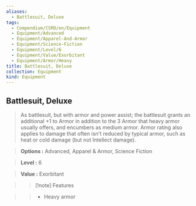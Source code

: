 ```yaml
---
aliases:
  - Battlesuit, Deluxe
tags:
  - Compendium/CSRD/en/Equipment
  - Equipment/Advanced
  - Equipment/Apparel-And-Armor
  - Equipment/Science-Fiction
  - Equipment/Level/6
  - Equipment/Value/Exorbitant
  - Equipment/Armor/Heavy
title: Battlesuit, Deluxe
collection: Equipment
kind: Equipment
---
```

## Battlesuit, Deluxe    
    
>As battlesuit, but with armor and power assist; the battlesuit grants an additional +1 to Armor in addition to the 3 Armor that heavy armor usually offers, and encumbers as medium armor. Armor rating also applies to damage that often isn't reduced by typical armor, such as heat or cold damage (but not Intellect damage).    
> **Options :** Advanced, Apparel & Armor, Science Fiction    
> **Level :** 6    
> **Value :** Exorbitant    
>>[!note] Features    
>> - Heavy armor